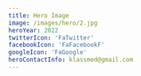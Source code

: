 ```yaml
---
title: Hero Image
image: /images/hero/2.jpg
heroYear: 2022
twitterIcon: 'FaTwitter'
facebookIcon: 'FaFacebookF'
googleIcon: 'FaGoogle'
heroContactInfo: klassmed@gmail.com
---
```

